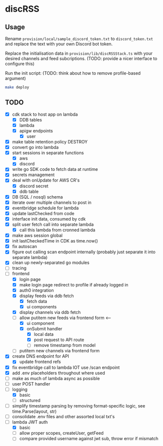 # discRSS

## Usage

Rename `provision/local/sample_discord_token.txt` to `discord_token.txt` and replace the text with your own Discord bot token.

Replace the initialisation data in `provision/lib/discRSSStack.ts` with your desired channels and feed subcriptions. (TODO: provide a nicer interface to configure this)

Run the init script: (TODO: think about how to remove profile-based argument)

```sh
make deploy
```

## TODO

- [x] cdk stack to host app on lambda
  - [x] DDB tables
  - [x] lambda
  - [x] apigw endpoints
    - [x] user
- [x] make table retention policy DESTROY
- [x] convert go into lambda
- [x] start sessions in separate functions
  - [x] aws
  - [x] discord
- [x] write go SDK code to fetch data at runtime
- [x] secrets management
- [x] deal with onUpdate for AWS CR's
  - [x] discord secret
  - [x] ddb table
- [x] DB (SQL / nosql) schema
- [x] iterate over multiple channels to post in
- [x] eventbridge schedule for lambda
- [x] update lastChecked from code
- [x] interface init data, consumed by cdk
- [x] split user fetch call into separate lambda
  - [x] call this lambda from cronned lambda
- [x] make aws session global
- [x] init lastCheckedTime in CDK as time.now()
- [x] fix autoscan
- [x] figure out calling scan endpoint internally (probably just separate it into separate lambda)
- [x] clean up newly-separated go modules
- [ ] tracing
- [ ] frontend
  - [x] login page
   - [x] make login page redirect to profile if already logged in
  - [x] auth0 integration
  - [x] display feeds via ddb fetch
    - [x] fetch data
    - [x] ui components
  - [x] display channels via ddb fetch
  - [ ] allow putitem new feeds via frontend form  <--
    - [x] ui component
    - [x] onSubmit handler
      - [x] local data
      - [x] post request to API route
      - [ ] remove timestamp from model
  - [ ] putitem new channels via frontend form
- [x] create DNS endpoint for API
  - [x] update frontend refs
- [x] fix eventbridge call to lambda IOT use /scan endpoint
- [x] add .env placeholders throughout where used
- [ ] make as much of lambda async as possible
- [ ] user POST handler
- [ ] logging
  - [x] basic
  - [ ] structured
- [ ] simplify timestamp parsing by removing format-specific logic, see time.Parse(layout, str)
- [ ] consolidate .env files and other assorted local txt's
- [ ] lambda JWT auth
  - [x] basic
  - [ ] allow proper scopes, createUser, getFeed
  - [ ] compare provided username against jwt sub, throw error if mismatch